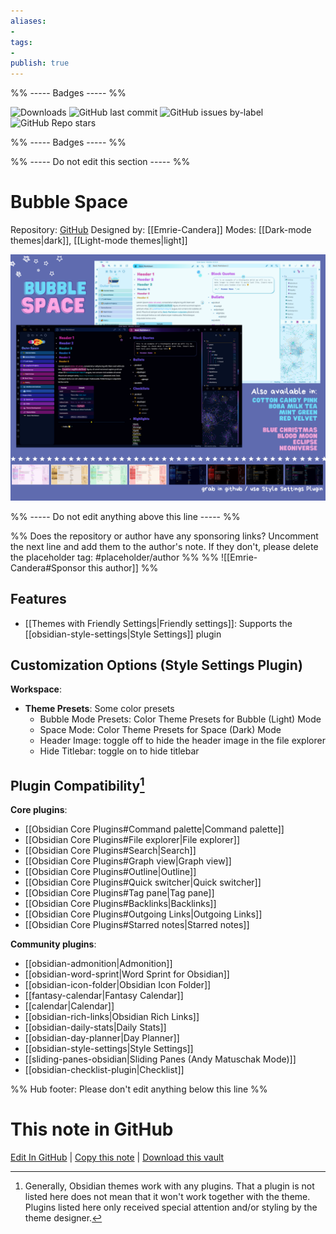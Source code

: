 ```yaml
---
aliases:
- 
tags: 
- 
publish: true
---
```


%% ----- Badges ----- %%

![Downloads](https://img.shields.io/badge/downloads-25881-573E7A?style=for-the-badge&logo=)
![GitHub last commit](https://img.shields.io/github/last-commit/Emrie-Candera/Bubble-Space-Theme?color=573E7A&label=last%20update&logo=github&style=for-the-badge)
![GitHub issues by-label](https://img.shields.io/github/issues/Emrie-Candera/Bubble-Space-Theme/help%20wanted?color=573E7A&logo=github&style=for-the-badge) 
![GitHub Repo stars](https://img.shields.io/github/stars/Emrie-Candera/Bubble-Space-Theme?color=573E7A&logo=github&style=for-the-badge)

%% ----- Badges ----- %%

%% ----- Do not edit this section ----- %%

# Bubble Space

Repository: [GitHub](https://github.com/Emrie-Candera/Bubble-Space-Theme)
Designed by: [[Emrie-Candera]]
Modes: [[Dark-mode themes|dark]], [[Light-mode themes|light]]



![screenshot](https://github.com/Emrie-Candera/Bubble-Space-Theme/raw/main/screenshot.png)

%% ----- Do not edit anything above this line ----- %% 

%% Does the repository or author have any sponsoring links? Uncomment the next line and add them to the author's note. If they don't, please delete the placeholder tag: #placeholder/author %%
%% ![[Emrie-Candera#Sponsor this author]] %%


## Features

- [[Themes with Friendly Settings|Friendly settings]]: Supports the [[obsidian-style-settings|Style Settings]] plugin

## Customization Options (Style Settings Plugin) 

**Workspace**: 
- **Theme Presets**: Some color presets
    - Bubble Mode Presets: Color Theme Presets for Bubble (Light) Mode
    - Space Mode: Color Theme Presets for Space (Dark) Mode
    - Header Image: toggle off to hide the header image in the file explorer
    - Hide Titlebar: toggle on to hide titlebar

## Plugin Compatibility[^1]

**Core plugins**:
- [[Obsidian Core Plugins#Command palette|Command palette]]
- [[Obsidian Core Plugins#File explorer|File explorer]]
- [[Obsidian Core Plugins#Search|Search]]
- [[Obsidian Core Plugins#Graph view|Graph view]]
- [[Obsidian Core Plugins#Outline|Outline]]
- [[Obsidian Core Plugins#Quick switcher|Quick switcher]]
- [[Obsidian Core Plugins#Tag pane|Tag pane]]
- [[Obsidian Core Plugins#Backlinks|Backlinks]]
- [[Obsidian Core Plugins#Outgoing Links|Outgoing Links]]
- [[Obsidian Core Plugins#Starred notes|Starred notes]]

**Community plugins**:
- [[obsidian-admonition|Admonition]]
- [[obsidian-word-sprint|Word Sprint for Obsidian]]
- [[obsidian-icon-folder|Obsidian Icon Folder]]
- [[fantasy-calendar|Fantasy Calendar]]
- [[calendar|Calendar]]
- [[obsidian-rich-links|Obsidian Rich Links]]
- [[obsidian-daily-stats|Daily Stats]]
- [[obsidian-day-planner|Day Planner]]
- [[obsidian-style-settings|Style Settings]]
- [[sliding-panes-obsidian|Sliding Panes (Andy Matuschak Mode)]]
- [[obsidian-checklist-plugin|Checklist]]

[^1]: Generally, Obsidian themes work with any plugins. That a plugin is not listed here does not mean that it won't work together with the theme. Plugins listed here only received special attention and/or styling by the theme designer.

%% Hub footer: Please don't edit anything below this line %%

# This note in GitHub

<span class="git-footer">[Edit In GitHub](https://github.dev/obsidian-community/obsidian-hub/blob/main/02%20-%20Community%20Expansions/02.05%20All%20Community%20Expansions/Themes/Bubble%20Space.md "git-hub-edit-note") | [Copy this note](https://raw.githubusercontent.com/obsidian-community/obsidian-hub/main/02%20-%20Community%20Expansions/02.05%20All%20Community%20Expansions/Themes/Bubble%20Space.md "git-hub-copy-note") | [Download this vault](https://github.com/obsidian-community/obsidian-hub/archive/refs/heads/main.zip "git-hub-download-vault") </span>
